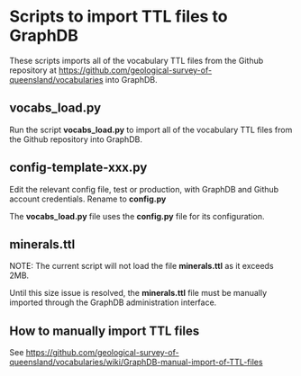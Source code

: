 # Scripts to import TTL files to GraphDB

These scripts imports all of the vocabulary TTL files from the Github repository at https://github.com/geological-survey-of-queensland/vocabularies into GraphDB.

## vocabs_load.py

Run the script **vocabs_load.py** to import all of the vocabulary TTL files from the Github repository into GraphDB.

## config-template-xxx.py

Edit the relevant config file, test or production, with GraphDB and Github account credentials. Rename to **config.py**

The **vocabs_load.py** file uses the **config.py** file for its configuration.

## minerals.ttl

NOTE: The current script will not load the file **minerals.ttl** as it exceeds 2MB.

Until this size issue is resolved, the **minerals.ttl** file must be manually imported through the GraphDB administration interface.

## How to manually import TTL files

See https://github.com/geological-survey-of-queensland/vocabularies/wiki/GraphDB-manual-import-of-TTL-files
